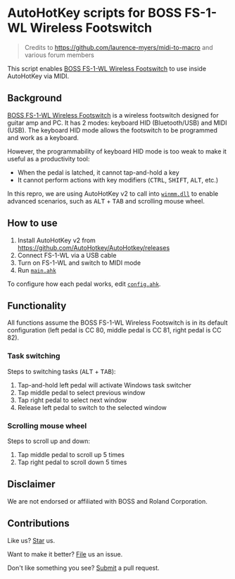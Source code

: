 # AutoHotKey scripts for BOSS FS-1-WL Wireless Footswitch

> Credits to https://github.com/laurence-myers/midi-to-macro and various forum members

This script enables [BOSS FS-1-WL Wireless Footswitch](https://www.boss.info/us/products/fs-1-wl/) to use inside AutoHotKey via MIDI.

## Background

[BOSS FS-1-WL Wireless Footswitch](https://www.boss.info/us/products/fs-1-wl/) is a wireless footswitch designed for guitar amp and PC. It has 2 modes: keyboard HID (Bluetooth/USB) and MIDI (USB). The keyboard HID mode allows the footswitch to be programmed and work as a keyboard.

However, the programmability of keyboard HID mode is too weak to make it useful as a productivity tool:

- When the pedal is latched, it cannot tap-and-hold a key
- It cannot perform actions with key modifiers (<kbd>CTRL</kbd>, <kbd>SHIFT</kbd>, <kbd>ALT</kbd>, etc.)

In this repro, we are using AutoHotKey v2 to call into [`winmm.dll`](https://learn.microsoft.com/en-us/windows/win32/api/mmeapi/nf-mmeapi-midiinopen) to enable advanced scenarios, such as <kbd>ALT</kbd> + <kbd>TAB</kbd> and scrolling mouse wheel.

## How to use

1. Install AutoHotKey v2 from https://github.com/AutoHotkey/AutoHotkey/releases
1. Connect FS-1-WL via a USB cable
1. Turn on FS-1-WL and switch to MIDI mode
1. Run [`main.ahk`](/main.ahk)

To configure how each pedal works, edit [`config.ahk`](/config.ahk).

## Functionality

All functions assume the BOSS FS-1-WL Wireless Footswitch is in its default configuration (left pedal is CC 80, middle pedal is CC 81, right pedal is CC 82).

### Task switching

Steps to switching tasks (<kbd>ALT</kbd> + <kbd>TAB</kbd>):

1. Tap-and-hold left pedal will activate Windows task switcher
1. Tap middle pedal to select previous window
1. Tap right pedal to select next window
1. Release left pedal to switch to the selected window

### Scrolling mouse wheel

Steps to scroll up and down:

1. Tap middle pedal to scroll up 5 times
1. Tap right pedal to scroll down 5 times

## Disclaimer

We are not endorsed or affiliated with BOSS and Roland Corporation.

## Contributions

Like us? [Star](https://github.com/compulim/autohotkey-boss-fs-1-wl/stargazers) us.

Want to make it better? [File](https://github.com/compulim/autohotkey-boss-fs-1-wl/issues) us an issue.

Don't like something you see? [Submit](https://github.com/compulim/autohotkey-boss-fs-1-wl/pulls) a pull request.
